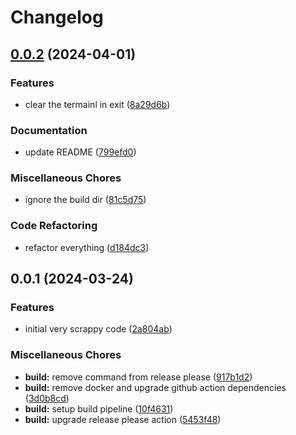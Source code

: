 # Changelog

## [0.0.2](https://github.com/adamcooke/bluebird/compare/v0.0.1...v0.0.2) (2024-04-01)


### Features

* clear the termainl in exit ([8a29d6b](https://github.com/adamcooke/bluebird/commit/8a29d6b59c227448a726601bd99c79ee36b4bcbe))


### Documentation

* update README ([799efd0](https://github.com/adamcooke/bluebird/commit/799efd0f04daaba862368f7400c35d090a98474e))


### Miscellaneous Chores

* ignore the build dir ([81c5d75](https://github.com/adamcooke/bluebird/commit/81c5d75adae0d4c4c50fe06088eebabfe421a969))


### Code Refactoring

* refactor everything ([d184dc3](https://github.com/adamcooke/bluebird/commit/d184dc325de33d9e452f2f8c13c01e55ddfd79e7))

## 0.0.1 (2024-03-24)


### Features

* initial very scrappy code ([2a804ab](https://github.com/adamcooke/bluebird/commit/2a804abe570ea00c2ee353545e0eea2bd277a410))


### Miscellaneous Chores

* **build:** remove command from release please ([917b1d2](https://github.com/adamcooke/bluebird/commit/917b1d29ab89c3862fb449c85c59d301b0346de5))
* **build:** remove docker and upgrade github action dependencies ([3d0b8cd](https://github.com/adamcooke/bluebird/commit/3d0b8cd5fdb3c678b513b2f6bf33a3723423af44))
* **build:** setup build pipeline ([10f4631](https://github.com/adamcooke/bluebird/commit/10f46312c3a5ea2307e5ddc3fbae577ca40041d3))
* **build:** upgrade release please action ([5453f48](https://github.com/adamcooke/bluebird/commit/5453f488a4d8a94dbaddf471805814d9a1cf9881))

